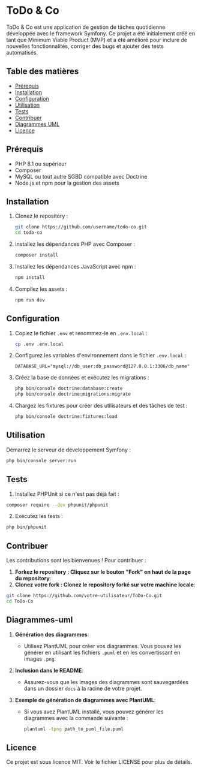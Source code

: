 # ToDo & Co

ToDo & Co est une application de gestion de tâches quotidienne développée avec le framework Symfony. Ce projet a été initialement créé en tant que Minimum Viable Product (MVP) et a été amélioré pour inclure de nouvelles fonctionnalités, corriger des bugs et ajouter des tests automatisés.

## Table des matières

- [Prérequis](#prérequis)
- [Installation](#installation)
- [Configuration](#configuration)
- [Utilisation](#utilisation)
- [Tests](#tests)
- [Contribuer](#contribuer)
- [Diagrammes UML](#diagrammes-uml)
- [Licence](#licence)

## Prérequis

- PHP 8.1 ou supérieur
- Composer
- MySQL ou tout autre SGBD compatible avec Doctrine
- Node.js et npm pour la gestion des assets

## Installation

1. Clonez le repository :

    ```bash
    git clone https://github.com/username/todo-co.git
    cd todo-co
    ```

2. Installez les dépendances PHP avec Composer :

    ```bash
    composer install
    ```

3. Installez les dépendances JavaScript avec npm :

    ```bash
    npm install
    ```

4. Compilez les assets :

    ```bash
    npm run dev
    ```

## Configuration

1. Copiez le fichier `.env` et renommez-le en `.env.local` :

    ```bash
    cp .env .env.local
    ```

2. Configurez les variables d'environnement dans le fichier `.env.local` :

    ```env
    DATABASE_URL="mysql://db_user:db_password@127.0.0.1:3306/db_name"
    ```

3. Créez la base de données et exécutez les migrations :

    ```bash
    php bin/console doctrine:database:create
    php bin/console doctrine:migrations:migrate
    ```

4. Chargez les fixtures pour créer des utilisateurs et des tâches de test :

    ```bash
    php bin/console doctrine:fixtures:load
    ```

## Utilisation

Démarrez le serveur de développement Symfony :

```bash
php bin/console server:run
```

## Tests

1. Installez PHPUnit si ce n'est pas déjà fait :

```bash
composer require --dev phpunit/phpunit
```

2. Exécutez les tests :

```bash
php bin/phpunit
```
## Contribuer

Les contributions sont les bienvenues ! Pour contribuer :

1. **Forkez le repository : Cliquez sur le bouton "Fork" en haut de la page du repository**:
2. **Clonez votre fork : Clonez le repository forké sur votre machine locale**:
```bash
git clone https://github.com/votre-utilisateur/ToDo-Co.git
cd ToDo-Co
```

## Diagrammes-uml

1. **Génération des diagrammes**:
   - Utilisez PlantUML pour créer vos diagrammes. Vous pouvez les générer en utilisant les fichiers `.puml` et en les convertissant en images `.png`.

2. **Inclusion dans le README**:
   - Assurez-vous que les images des diagrammes sont sauvegardées dans un dossier `docs` à la racine de votre projet.

3. **Exemple de génération de diagrammes avec PlantUML**:
   - Si vous avez PlantUML installé, vous pouvez générer les diagrammes avec la commande suivante :
     ```bash
     plantuml -tpng path_to_puml_file.puml
     ```
     
## Licence
Ce projet est sous licence MIT. Voir le fichier LICENSE pour plus de détails.
